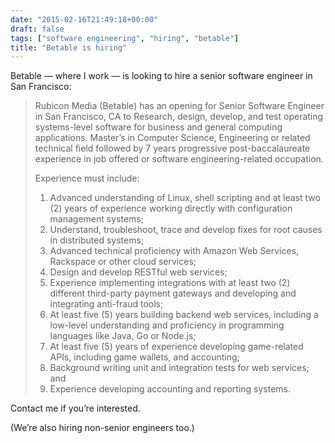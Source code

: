 ```yaml
---
date: "2015-02-16T21:49:18+00:00"
draft: false
tags: ["software engineering", "hiring", "betable"]
title: "Betable is hiring"
---
```



Betable — where I work — is looking to hire a senior software engineer in San Francisco:

> Rubicon Media (Betable) has an opening for Senior Software Engineer in San Francisco, CA to Research, design, develop, and test operating systems-level software for business and general computing applications. Master’s in Computer Science, Engineering or related technical field followed by 7 years progressive post-baccalaureate experience in job offered or software engineering-related occupation.
> 
> Experience must include:
> 
>   1. Advanced understanding of Linux, shell scripting and at least two (2) years of experience working directly with configuration management systems;
>   2. Understand, troubleshoot, trace and develop fixes for root causes in distributed systems;
>   3. Advanced technical proficiency with Amazon Web Services, Rackspace or other cloud services;
>   4. Design and develop RESTful web services;
>   5. Experience implementing integrations with at least two (2) different third-party payment gateways and developing and integrating anti-fraud tools;
>   6. At least five (5) years building backend web services, including a low-level understanding and proficiency in programming languages like Java, Go or Node.js; 
>   7. At least five (5) years of experience developing game-related APIs, including game wallets, and accounting;
>   8. Background writing unit and integration tests for web services; and
>   9. Experience developing accounting and reporting systems.
> 


Contact me if you’re interested.

(We’re also hiring non-senior engineers too.)
